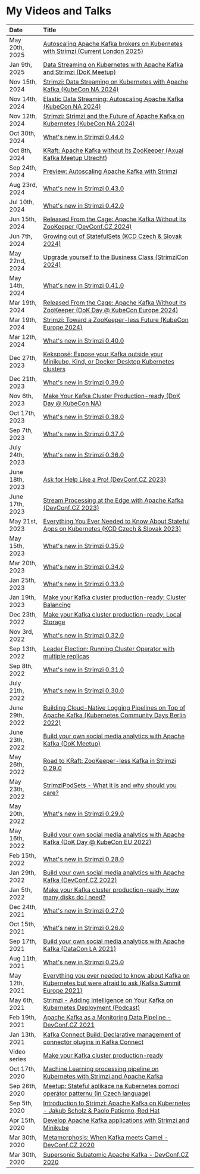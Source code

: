 # My Videos and Talks

| Date           | Title |
|:---------------|:------|
| May 20th, 2025 | [Autoscaling Apache Kafka brokers on Kubernetes with Strimzi (Current London 2025)](https://current.confluent.io/post-conference-videos-2025/autoscaling-apache-kafka-brokers-on-kubernetes-with-strimzi-lnd25) |
| Jan 9th, 2025 | [Data Streaming on Kubernetes with Apache Kafka and Strimzi (DoK Meetup)](https://youtube.com/live/1yAaCgesHVA) |
| Nov 15th, 2024 | [Strimzi: Data Streaming on Kubernetes with Apache Kafka (KubeCon NA 2024)](https://youtu.be/q6WYs8AEEDk) |
| Nov 14th, 2024 | [Elastic Data Streaming: Autoscaling Apache Kafka (KubeCon NA 2024)](https://youtu.be/pj6eLTC2tv8) |
| Nov 12th, 2024 | [Strimzi: Strimzi and the Future of Apache Kafka on Kubernetes (KubeCon NA 2024)](https://youtu.be/h8tq6kGhoR8) |
| Oct 30th, 2024 | [What's new in Strimzi 0.44.0](https://youtu.be/TLYyJCdsrKA) |
| Oct 8th, 2024  | [KRaft: Apache Kafka without its ZooKeeper (Axual Kafka Meetup Utrecht)](https://youtu.be/bM7YhKpSkBQ) |
| Sep 24th, 2024 | [Preview: Autoscaling Apache Kafka with Strimzi](https://youtu.be/b8JZpom-67I) |
| Aug 23rd, 2024 | [What's new in Strimzi 0.43.0](https://youtu.be/Zji6u0NoOGM) |
| Jul 10th, 2024 | [What's new in Strimzi 0.42.0](https://youtu.be/RWza9Zzmkms) |
| Jun 15th, 2024 | [Released From the Cage: Apache Kafka Without Its ZooKeeper (DevConf.CZ 2024)](https://youtu.be/LjQ-l-Yea9g) |
| Jun 7th, 2024 | [Growing out of StatefulSets (KCD Czech & Slovak 2024)](https://youtu.be/PiszQV9h-88) |
| May 22nd, 2024 | [Upgrade yourself to the Business Class (StrimziCon 2024)](https://youtu.be/5Ji4lFbnaYs) |
| May 14th, 2024 | [What's new in Strimzi 0.41.0](https://youtu.be/3HmGC7V5GZY) |
| Mar 19th, 2024 | [Released From the Cage: Apache Kafka Without Its ZooKeeper (DoK Day @ KubeCon Europe 2024)](https://youtu.be/74fDjwigLms) |
| Mar 19th, 2024 | [Strimzi: Toward a ZooKeeper-less Future (KubeCon Europe 2024)](https://youtu.be/_zpjMh8p02Y) |
| Mar 12th, 2024 | [What's new in Strimzi 0.40.0](https://youtu.be/AmK49DSCtXw) |
| Dec 27th, 2023 | [Keksposé: Expose your Kafka outside your Minikube, Kind, or Docker Desktop Kubernetes clusters](https://youtu.be/EOpWH9gfKmU) |
| Dec 21th, 2023 | [What's new in Strimzi 0.39.0](https://youtu.be/Ux3DF5onlL0) |
| Nov 6th, 2023 | [Make Your Kafka Cluster Production-ready (DoK Day @ KubeCon NA)](https://youtu.be/l0iEJEOVqsg) |
| Oct 17th, 2023 | [What's new in Strimzi 0.38.0](https://youtu.be/mH-avP6JS-g) |
| Sep 7th, 2023 | [What's new in Strimzi 0.37.0](https://youtu.be/wUpO_pfdARw) |
| July 24th, 2023 | [What's new in Strimzi 0.36.0](https://youtu.be/sBXLpAHxrCo) |
| June 18th, 2023 | [Ask for Help Like a Pro! (DevConf.CZ 2023)](https://youtu.be/EkjGUNELwlE) |
| June 17th, 2023 | [Stream Processing at the Edge with Apache Kafka (DevConf.CZ 2023)](https://youtu.be/jn5gtYYk9-I) |
| May 21st, 2023 | [Everything You Ever Needed to Know About Stateful Apps on Kubernetes (KCD Czech & Slovak 2023)](https://youtu.be/8IDfJTLQmeo) |
| May 15th, 2023 | [What's new in Strimzi 0.35.0](https://youtu.be/oKr-1ADbkF4) |
| Mar 20th, 2023 | [What's new in Strimzi 0.34.0](https://youtu.be/DtOTzBv-foI) |
| Jan 25th, 2023 | [What's new in Strimzi 0.33.0](https://youtu.be/CclPi4zp7Cs) |
| Jan 19th, 2023  | [Make your Kafka cluster production-ready: Cluster Balancing](https://youtu.be/WPt8ScjK8wc) |
| Dec 23th, 2022  | [Make your Kafka cluster production-ready: Local Storage](https://youtu.be/RMJ6Ap88fpk) |
| Nov 3rd, 2022 | [What's new in Strimzi 0.32.0](https://youtu.be/q4TXUVePRJ8) |
| Sep 13th, 2022 | [Leader Election: Running Cluster Operator with multiple replicas](https://youtu.be/IuHyO-Bns88) |
| Sep 8th, 2022 | [What's new in Strimzi 0.31.0](https://youtu.be/01dy70VlAgM) |
| July 21th, 2022 | [What's new in Strimzi 0.30.0](https://youtu.be/8Le8nFbJBm8) |
| June 29th, 2022 | [Building Cloud-Native Logging Pipelines on Top of Apache Kafka (Kubernetes Community Days Berlin 2022)](https://youtu.be/0-iuTh8fSCM) |
| June 23th, 2022 | [Build your own social media analytics with Apache Kafka (DoK Meetup)](https://youtu.be/0-iuTh8fSCM) |
| May 26th, 2022 | [Road to KRaft: ZooKeeper-less Kafka in Strimzi 0.29.0](https://youtu.be/mT7dbLNCGtQ) |
| May 23th, 2022 | [StrimziPodSets - What it is and why should you care?](https://youtu.be/iSwrn1Gumx4) |
| May 20th, 2022 | [What's new in Strimzi 0.29.0](https://youtu.be/lUsIoFTZr00) |
| May 16th, 2022 | [Build your own social media analytics with Apache Kafka (DoK Day @ KubeCon EU 2022)](https://youtu.be/Rt6yAqeJnLY) |
| Feb 15th, 2022 | [What's new in Strimzi 0.28.0](https://youtu.be/PZKbrDUU1zo) |
| Jan 29th, 2022 | [Build your own social media analytics with Apache Kafka (DevConf.CZ 2022)](https://youtu.be/bTxdZOWLyvI) |
| Jan 5th, 2022  | [Make your Kafka cluster production-ready: How many disks do I need?](https://youtu.be/7gaOUjkuR68) |
| Dec 24th, 2021 | [What's new in Strimzi 0.27.0](https://youtu.be/cdAz997VC_0) |
| Oct 15th, 2021 | [What's new in Strimzi 0.26.0](https://youtu.be/886Nw_ECREQ) |
| Sep 17th, 2021 | [Build your own social media analytics with Apache Kafka (DataCon LA 2021)](https://youtu.be/niQEglT_nYQ) |
| Aug 11th, 2021 | [What's new in Strimzi 0.25.0](https://youtu.be/Ik1O7kRbtqA) |
| May 12th, 2021 | [Everything you ever needed to know about Kafka on Kubernetes but were afraid to ask (Kafka Summit Europe 2021)](https://www.confluent.io/events/kafka-summit-europe-2021/everything-you-ever-needed-to-know-about-kafka-on-kubernetes-but-were-afraid/) |
| May 6th, 2021  | [Strimzi - Adding Intelligence on Your Kafka on Kubernetes Deployment (Podcast)](https://engenhariadedadoscast.buzzsprout.com/1642711/8473159-strimzi-adding-intelligence-on-your-kafka-on-kubernetes-deployment-with-jakub-scholz) |
| Feb 19th, 2021 | [Apache Kafka as a Monitoring Data Pipeline - DevConf.CZ 2021](https://youtu.be/BcpS_6yC1S0) |
| Jan 13th, 2021 | [Kafka Connect Build: Declarative management of connector plugins in Kafka Connect](https://youtu.be/nEhksvkFMho) |
| Video series   | [Make your Kafka cluster production-ready](https://www.youtube.com/playlist?list=PLpI4X8PMthYeCSpy9a-mGtvDbMgqGNYNy) |
| Oct 17th, 2020 | [Machine Learning processing pipeline on Kubernetes with Strimzi and Apache Kafka](https://youtu.be/CemgJcJMufI) |
| Sep 26th, 2020 | [Meetup: Stateful aplikace na Kubernetes pomocí operátor patternu (in Czech language)](https://youtu.be/_kU9QP-s_ls) |
| Sep 5th, 2020  | [Introduction to Strimzi: Apache Kafka on Kubernetes - Jakub Scholz & Paolo Patierno, Red Hat](https://youtu.be/GSh9aHvdZco) |
| Apr 15th, 2020 | [Develop Apache Kafka applications with Strimzi and Minikube](https://youtu.be/4bKSPrENDQQ) |
| Mar 30th, 2020 | [Metamorphosis: When Kafka meets Camel - DevConf.CZ 2020](https://youtu.be/hJUl7R2dN00) |
| Mar 30th, 2020 | [Supersonic Subatomic Apache Kafka - DevConf.CZ 2020](https://youtu.be/n5MaCgokpgE) |
